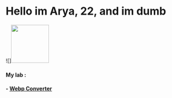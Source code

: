 # Hello im Arya, 22, and im dumb
![]<img src="[https://your-image-url.type](https://github.com/aryarkusuma/aryarkusuma/blob/main/png-clipart-pepe-the-frog-smiling-illustration-pepe-the-frog-video-game-warframe-meme-pepe-the-frog-sticker-game-food-thumbnail-removebg-preview%20(1).png)" width="100" height="100">
#### My lab :
#### - [Webp Converter](https://github.com/pandao/editor.md "Heading link")

